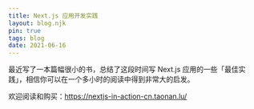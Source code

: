```yaml
---
title: Next.js 应用开发实践
layout: blog.njk
pin: true
tags: blog
date: 2021-06-16
---
```


最近写了一本篇幅很小的书，总结了这段时间写 Next.js 应用的一些「最佳实践」，相信你可以在一个多小时的阅读中得到非常大的启发。

欢迎阅读和购买：https://nextjs-in-action-cn.taonan.lu/
